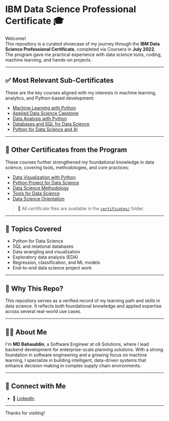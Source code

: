 # IBM Data Science Professional Certificate 🎓

Welcome!  
This repository is a curated showcase of my journey through the **IBM Data Science Professional Certificate**, completed via Coursera in **July 2022**. The program gave me practical experience with data science tools, coding, machine learning, and hands-on projects.

---

## ✅ Most Relevant Sub-Certificates

These are the key courses aligned with my interests in machine learning, analytics, and Python-based development:

- [Machine Learning with Python](https://www.credly.com/badges/438f6ebc-9f5f-4427-893d-a4c9ecf6600f/public_url)  
- [Applied Data Science Capstone](https://www.credly.com/badges/bc722f9e-4d91-4e6e-aec4-c6a300e5ea2b/public_url)  
- [Data Analysis with Python](https://www.credly.com/badges/9c6eeb20-6211-423c-a4e3-b50adf9aa245/public_url)  
- [Databases and SQL for Data Science](https://www.credly.com/badges/8f97637d-ef5d-45d1-92ca-55134574ee0e/public_url)
- [Python for Data Science and AI](https://www.credly.com/badges/f404fafb-48ae-42b9-bc91-31fb16356be0/public_url)  

---

## 📄 Other Certificates from the Program

These courses further strengthened my foundational knowledge in data science, covering tools, methodologies, and core practices:
- [Data Visualization with Python](https://www.credly.com/badges/c778dc8f-4b89-4a6c-b5ee-647c6f6945d7/public_url)  
- [Python Project for Data Science](https://www.credly.com/badges/d65204ae-17b8-4dab-a04e-5e6e29fb98a8/public_url)  
- [Data Science Methodology](https://www.credly.com/badges/f25ff0b7-b93a-4009-9ffe-48d9c4f134de/public_url)  
- [Tools for Data Science](https://www.credly.com/badges/0625dc99-f912-45cd-b05d-e322385ff406/public_url)  
- [Data Science Orientation](https://www.credly.com/badges/7d96426f-9e64-4b87-a77f-71e2599b3cba/public_url)

> 📂 All certificate files are available in the [`certificates/`](./certificates) folder.

---

## 🧠 Topics Covered

- Python for Data Science
- SQL and relational databases
- Data wrangling and visualization
- Exploratory data analysis (EDA)
- Regression, classification, and ML models
- End-to-end data science project work

---

## 📌 Why This Repo?

This repository serves as a verified record of my learning path and skills in data science. It reflects both foundational knowledge and applied expertise across several real-world use cases.

---

## 🙋‍♂️ About Me

I'm **MD Bahauddin**, a Software Engineer at o9 Solutions, where I lead backend development for enterprise-scale planning solutions. With a strong foundation in software engineering and a growing focus on machine learning, I specialize in building intelligent, data-driven systems that enhance decision-making in complex supply chain environments.


---

## 🔗 Connect with Me

- 💼 [LinkedIn](https://www.linkedin.com/in/bahau/)

---

Thanks for visiting!
